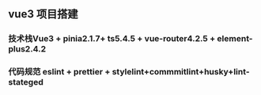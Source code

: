 ## vue3 项目搭建

### 技术栈Vue3 + pinia2.1.7+ ts5.4.5 + vue-router4.2.5 + element-plus2.4.2

### 代码规范 eslint + prettier + stylelint+commmitlint+husky+lint-stateged

